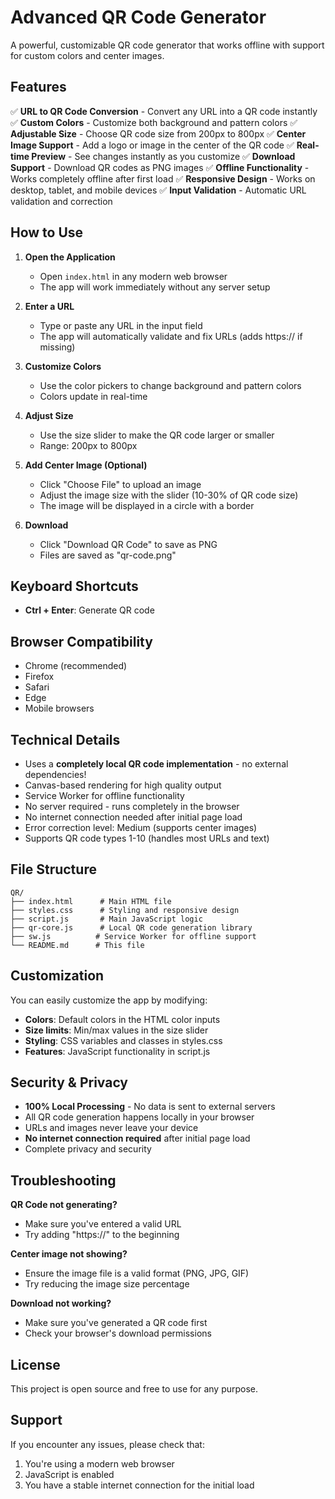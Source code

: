 # Advanced QR Code Generator

A powerful, customizable QR code generator that works offline with support for custom colors and center images.

## Features

✅ **URL to QR Code Conversion** - Convert any URL into a QR code instantly
✅ **Custom Colors** - Customize both background and pattern colors
✅ **Adjustable Size** - Choose QR code size from 200px to 800px
✅ **Center Image Support** - Add a logo or image in the center of the QR code
✅ **Real-time Preview** - See changes instantly as you customize
✅ **Download Support** - Download QR codes as PNG images
✅ **Offline Functionality** - Works completely offline after first load
✅ **Responsive Design** - Works on desktop, tablet, and mobile devices
✅ **Input Validation** - Automatic URL validation and correction

## How to Use

1. **Open the Application**
   - Open `index.html` in any modern web browser
   - The app will work immediately without any server setup

2. **Enter a URL**
   - Type or paste any URL in the input field
   - The app will automatically validate and fix URLs (adds https:// if missing)

3. **Customize Colors**
   - Use the color pickers to change background and pattern colors
   - Colors update in real-time

4. **Adjust Size**
   - Use the size slider to make the QR code larger or smaller
   - Range: 200px to 800px

5. **Add Center Image (Optional)**
   - Click "Choose File" to upload an image
   - Adjust the image size with the slider (10-30% of QR code size)
   - The image will be displayed in a circle with a border

6. **Download**
   - Click "Download QR Code" to save as PNG
   - Files are saved as "qr-code.png"

## Keyboard Shortcuts

- **Ctrl + Enter**: Generate QR code

## Browser Compatibility

- Chrome (recommended)
- Firefox
- Safari
- Edge
- Mobile browsers

## Technical Details

- Uses a **completely local QR code implementation** - no external dependencies!
- Canvas-based rendering for high quality output
- Service Worker for offline functionality
- No server required - runs completely in the browser
- No internet connection needed after initial page load
- Error correction level: Medium (supports center images)
- Supports QR code types 1-10 (handles most URLs and text)

## File Structure

```
QR/
├── index.html      # Main HTML file
├── styles.css      # Styling and responsive design
├── script.js       # Main JavaScript logic
├── qr-core.js      # Local QR code generation library
├── sw.js          # Service Worker for offline support
└── README.md      # This file
```

## Customization

You can easily customize the app by modifying:

- **Colors**: Default colors in the HTML color inputs
- **Size limits**: Min/max values in the size slider
- **Styling**: CSS variables and classes in styles.css
- **Features**: JavaScript functionality in script.js

## Security & Privacy

- **100% Local Processing** - No data is sent to external servers
- All QR code generation happens locally in your browser
- URLs and images never leave your device
- **No internet connection required** after initial page load
- Complete privacy and security

## Troubleshooting

**QR Code not generating?**
- Make sure you've entered a valid URL
- Try adding "https://" to the beginning

**Center image not showing?**
- Ensure the image file is a valid format (PNG, JPG, GIF)
- Try reducing the image size percentage

**Download not working?**
- Make sure you've generated a QR code first
- Check your browser's download permissions

## License

This project is open source and free to use for any purpose.

## Support

If you encounter any issues, please check that:
1. You're using a modern web browser
2. JavaScript is enabled
3. You have a stable internet connection for the initial load
